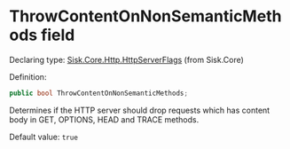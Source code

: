 <!--

Copyrights 2023 Sisk Framework - CypherPotato
Published under MIT license

!!! DO NOT EDIT THIS FILE !!!
This file was generated by a tool in the Sisk package. To edit the information in this documentation,
edit the XML documentation present in the Sisk source code.

-->


# ThrowContentOnNonSemanticMethods field

Declaring type: [Sisk.Core.Http.HttpServerFlags](/read?q=/contents/spec/Sisk.Core.Http.HttpServerFlags.md) (from Sisk.Core)


Definition:

```cs
public bool ThrowContentOnNonSemanticMethods;
```

Determines if the HTTP server should drop requests which has content body in GET, OPTIONS, HEAD and TRACE methods.


<p>
                    Default value: <code>true</code></p>

